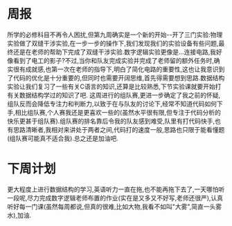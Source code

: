 # 周报
所学的必修科目不再令人困扰,但第九周确实是一个新的开始--开了三门实验:物理实验做了双缝干涉实验,在一步一步的操作下,我们发现我们的实验设备有些问题,最终还是在老师的帮助下完成了双缝干涉实验.数字逻辑实验更像是...连接电路,我好像看到了电工的影子?不过,当你和队友完成实验并完成了老师留的额外任务时,确实很有成就感,也第一次在老师的指导下,明白了简化电路的重要性,这也让我意识到了代码的优化是十分重要的,但同时也需要开阔思维,首先得需要想到思路.数据结构实验让我们复习了一些有关C语言的知识,还算是比较熟悉,下节实验课就要开始打有关数据结构学过的知识了吧.
这周进行的组队赛,更进一步确定了我之前的怀疑,组队反而会降低专注力和判断力,以致于在与队友的讨论下,经常不知道代码如何下手,相比组队赛,个人赛我还是更喜欢一些的(虽然水平很有限,但专注于代码分析的快乐更甚于组队赛).组队赛的排名靠后令我的队友感到难受,队里有打代码快手,也有思路清晰者,我相对来讲处于两者之间,代码打的速度一般,思路也只限于能看懂题(组队赛可能真不适合我).总之还是加油吧.
# 下周计划
更大程度上进行数据结构的学习,英语听力一直在拖,也不能再拖下去了,一天哪怕听一段呢,尽力完成数字逻辑老师布置的作业(实在是又多又不好写,老师还很严),认真听好每一门课(虽然每周都说,但真的很难,比如大物,我看不如叫"大雾",简直一头雾水),加油.